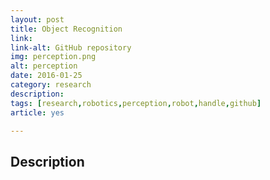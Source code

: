 ```yaml
---
layout: post
title: Object Recognition 
link: 
link-alt: GitHub repository
img: perception.png
alt: perception
date: 2016-01-25
category: research
description: 
tags: [research,robotics,perception,robot,handle,github]
article: yes

---
```


## Description

